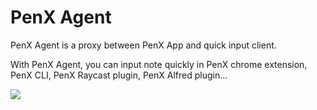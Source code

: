 # PenX Agent

PenX Agent is a proxy between PenX App and quick input client. 

With PenX Agent, you can input note quickly in PenX chrome extension, PenX CLI, PenX Raycast plugin, PenX Alfred plugin...

![](https://github.com/penxio/penx-agent/blob/main/assets/images/penx-agent.png)